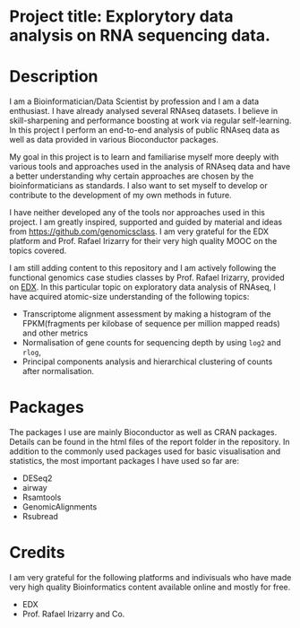 # Project title: Explorytory data analysis on RNA sequencing data.

# Description
I am a Bioinformatician/Data Scientist by profession and I am a data enthusiast. I have already analysed several RNAseq datasets. I believe in skill-sharpening and performance boosting at work via regular self-learning. 
In this project I perform an end-to-end analysis of public RNAseq data as well as data provided in various Bioconductor packages. 

My goal in this project is to learn and familiarise myself more deeply with various tools and approaches used in the analysis of RNAseq data and have a better understanding why certain approaches are chosen 
by the bioinformaticians as standards. I also want to set myself to develop or contribute to the development of my own methods in future.

I have neither developed any of the tools nor approaches used in this project. I am greatly inspired, supported and guided by material and ideas from https://github.com/genomicsclass. 
I am very grateful for the EDX platform and Prof. Rafael Irizarry  for their very high quality MOOC on the topics covered. 

I am still adding content to this repository and I am actively following the functional genomics case studies classes by Prof. Rafael Irizarry, provided on 
[EDX](https://learning.edx.org/course/course-v1:HarvardX+PH525.6x+2T2022/home). In this particular topic on exploratory data analysis of RNAseq, I have acquired atomic-size understanding of the following topics:
- Transcriptome alignment assessment by making a histogram of the FPKM(fragments per kilobase of sequence per million mapped reads) and other metrics
- Normalisation of gene counts for sequencing depth by using `log2` and `rlog`,
- Principal components analysis and hierarchical clustering of counts after normalisation.
  
# Packages
The packages I use are mainly Bioconductor as well as CRAN packages. Details can be found in the html files of the report folder in the repository. In addition to the 
commonly used packages used for basic visualisation and statistics, the most important packages I have used so far are:
- DESeq2 
- airway
- Rsamtools
- GenomicAlignments
- Rsubread

# Credits
I am very grateful for the following platforms and indivisuals who have made very high quality Bioinformatics content available online and mostly for free.
- EDX
- Prof. Rafael Irizarry and Co. 
